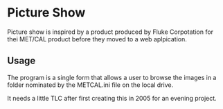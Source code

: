 # Picture Show 

Picture show is inspired by a product produced by Fluke Corpotation for thei MET/CAL product before they moved to a web aplpication.

## Usage
The program is a single form that allows a user to browse the images in a folder nominated by the METCAL.ini file on the local drive.

It needs a little TLC after first creating this in 2005 for an evening project.
